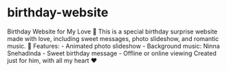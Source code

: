 # birthday-website
Birthday Website for My Love 💖  This is a special birthday surprise website made with love, including sweet messages, photo slideshow, and romantic music.  💌 Features: - Animated photo slideshow - Background music: Ninna Snehadinda - Sweet birthday message - Offline or online viewing  Created just for him, with all my heart ❤️
